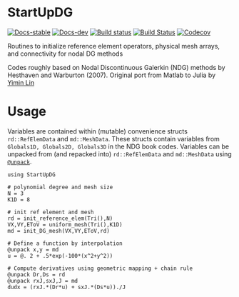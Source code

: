 # StartUpDG
[![Docs-stable](https://img.shields.io/badge/docs-stable-blue.svg)](https://jlchan.github.io/StartUpDG.jl/stable)
[![Docs-dev](https://img.shields.io/badge/docs-dev-blue.svg)](https://jlchan.github.io/StartUpDG.jl/dev)
[![Build status](https://github.com/jlchan/StartUpDG.jl/workflows/CI/badge.svg)](https://github.com/jlchan/StartUpDG.jl/actions)
[![Build Status](https://ci.appveyor.com/api/projects/status/github/jlchan/StartUpDG.jl?svg=true)](https://ci.appveyor.com/project/jlchan/StartUpDG-jl)
[![Codecov](https://codecov.io/gh/jlchan/StartUpDG.jl/branch/master/graph/badge.svg)](https://codecov.io/gh/jlchan/StartUpDG.jl)

Routines to initialize reference element operators, physical mesh arrays, and connectivity for nodal DG methods

Codes roughly based on Nodal Discontinuous Galerkin (NDG) methods by Hesthaven and Warburton (2007). Original port from Matlab to Julia by [Yimin Lin](https://github.com/yiminllin)

# Usage

Variables are contained within (mutable) convenience structs `rd::RefElemData` and `md::MeshData`. These structs contain variables from `Globals1D, Globals2D, Globals3D` in the NDG book codes. Variables can be unpacked from (and repacked into) `rd::RefElemData` and `md::MeshData` using [`@unpack`](https://github.com/mauro3/UnPack.jl).

```
using StartUpDG

# polynomial degree and mesh size
N = 3
K1D = 8

# init ref element and mesh
rd = init_reference_elem(Tri(),N)
VX,VY,EToV = uniform_mesh(Tri(),K1D)
md = init_DG_mesh(VX,VY,EToV,rd)

# Define a function by interpolation
@unpack x,y = md
u = @. 2 + .5*exp(-100*(x^2+y^2))

# Compute derivatives using geometric mapping + chain rule
@unpack Dr,Ds = rd
@unpack rxJ,sxJ,J = md
dudx = (rxJ.*(Dr*u) + sxJ.*(Ds*u))./J
```

